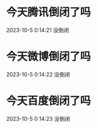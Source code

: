 # 今天腾讯倒闭了吗

2023-10-5 0:14:21 没倒闭

# 今天微博倒闭了吗

2023-10-5 0:14:22 没倒闭

# 今天百度倒闭了吗

2023-10-5 0:14:23 没倒闭

